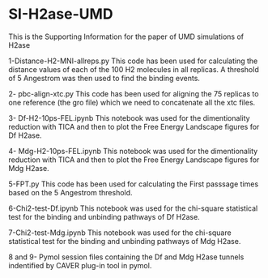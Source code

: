 # SI-H2ase-UMD
This is the Supporting Information for the paper of UMD simulations of H2ase

1-Distance-H2-MNI-allreps.py
	This code has been used for calculating the distance values of each of the 100 H2 molecules in all replicas. A threshold of 5 Angestrom was then used to find the binding events.
	
2- pbc-align-xtc.py
	This code has been used for aligning the 75 replicas to one reference (the gro file) which we need to concatenate all the xtc files.
	
3- Df-H2-10ps-FEL.ipynb
	This notebook was used for the dimentionality reduction with TICA and then to plot the Free Energy Landscape figures for Df H2ase.
	
4- Mdg-H2-10ps-FEL.ipynb
	This notebook was used for the dimentionality reduction with TICA and then to plot the Free Energy Landscape figures for Mdg H2ase.
	
5-FPT.py
	This code has been used for calculating the First passsage times based on the 5 Angestrom threshold.
	
6-Chi2-test-Df.ipynb
	This notebook was used for the chi-square statistical test for the binding and unbinding pathways of Df H2ase.

7-Chi2-test-Mdg.ipynb
	This notebook was used for the chi-square statistical test for the binding and unbinding pathways of Mdg H2ase.

8 and 9- Pymol session files containing the Df and Mdg H2ase tunnels indentified by CAVER plug-in tool in pymol.
